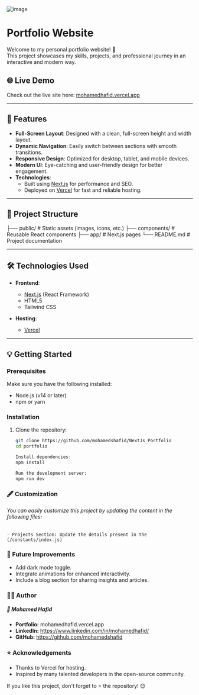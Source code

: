 ![image]("https://github.com/mohamedshafid/NextJs_Portfolio/blob/main/github_readme/Banner.png")
# Portfolio Website

Welcome to my personal portfolio website! 🎉  
This project showcases my skills, projects, and professional journey in an interactive and modern way.  

## 🌐 Live Demo  
Check out the live site here: [mohamedhafid.vercel.app](https://mohamedhafid.vercel.app/)

---

## 🚀 Features  
- **Full-Screen Layout**: Designed with a clean, full-screen height and width layout.  
- **Dynamic Navigation**: Easily switch between sections with smooth transitions.  
- **Responsive Design**: Optimized for desktop, tablet, and mobile devices.  
- **Modern UI**: Eye-catching and user-friendly design for better engagement.  
- **Technologies**:  
  - Built using [Next.js](https://nextjs.org/) for performance and SEO.  
  - Deployed on [Vercel](https://vercel.com/) for fast and reliable hosting.

---

## 📂 Project Structure  
├── public/ # Static assets (images, icons, etc.) 
├── components/ # Reusable React components 
├── app/ # Next.js pages 
└── README.md # Project documentation

---

## 🛠️ Technologies Used  
- **Frontend**:  
  - [Next.js](https://nextjs.org/) (React Framework)  
  - HTML5  
  - Tailwind CSS  

- **Hosting**:  
  - [Vercel](https://vercel.com/)  

---

## 💡 Getting Started  

### Prerequisites  
Make sure you have the following installed:  
- Node.js (v14 or later)  
- npm or yarn  

### Installation  
1. Clone the repository:  
   ```bash
   git clone https://github.com/mohamedshafid/NextJs_Portfolio
   cd portfolio
   
   Install dependencies:
   npm install
   
   Run the development server:
   npm run dev
### 🖋️ Customization
###### You can easily customize this project by updating the content in the following files:
    - Projects Section: Update the details present in the (/constants/index.js)

### 🎯 Future Improvements
- Add dark mode toggle.
- Integrate animations for enhanced interactivity.
- Include a blog section for sharing insights and articles.

### 🧑‍💻 Author
##### 👤 Mohamed Hafid

- **Portfolio:** mohamedhafid.vercel.app
- **LinkedIn:** https://www.linkedin.com/in/mohamedhafid/
- **GitHub:** https://github.com/mohamedshafid

### ⭐ Acknowledgements
- Thanks to Vercel for hosting.
- Inspired by many talented developers in the open-source community.

If you like this project, don't forget to ⭐ the repository! 😊
    

